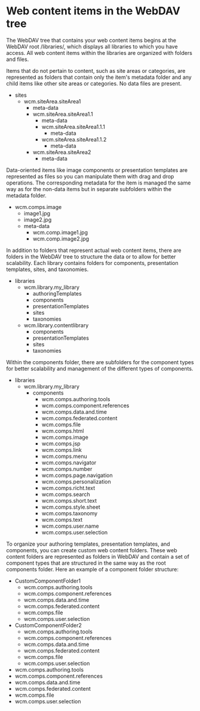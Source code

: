 # Web content items in the WebDAV tree

The WebDAV tree that contains your web content items begins at the WebDAV root /libraries/, which displays all libraries to which you have access. All web content items within the libraries are organized with folders and files.

Items that do not pertain to content, such as site areas or categories, are represented as folders that contain only the item's metadata folder and any child items like other site areas or categories. No data files are present.

-   sites
    -   wcm.siteArea.siteArea1
        -   meta-data
        -   wcm.siteArea.siteArea1.1
            -   meta-data
            -   wcm.siteArea.siteArea1.1.1
                -   meta-data
            -   wcm.siteArea.siteArea1.1.2
                -   meta-data
        -   wcm.siteArea.siteArea2
            -   meta-data

Data-oriented items like image components or presentation templates are represented as files so you can manipulate them with drag and drop operations. The corresponding metadata for the item is managed the same way as for the non-data items but in separate subfolders within the metadata folder.

-   wcm.comps.image
    -   image1.jpg
    -   image2.jpg
    -   meta-data
        -   wcm.comp.image1.jpg
        -   wcm.comp.image2.jpg

In addition to folders that represent actual web content items, there are folders in the WebDAV tree to structure the data or to allow for better scalability. Each library contains folders for components, presentation templates, sites, and taxonomies.

-   libraries
    -   wcm.library.my\_library
        -   authoringTemplates
        -   components
        -   presentationTemplates
        -   sites
        -   taxonomies
    -   wcm.library.contentlibrary
        -   components
        -   presentationTemplates
        -   sites
        -   taxonomies

Within the components folder, there are subfolders for the component types for better scalability and management of the different types of components.

-   libraries
    -   wcm.library.my\_library
        -   components
            -   wcm.comps.authoring.tools
            -   wcm.comps.component.references
            -   wcm.comps.data.and.time
            -   wcm.comps.federated.content
            -   wcm.comps.file
            -   wcm.comps.html
            -   wcm.comps.image
            -   wcm.comps.jsp
            -   wcm.comps.link
            -   wcm.comps.menu
            -   wcm.comps.navigator
            -   wcm.comps.number
            -   wcm.comps.page.navigation
            -   wcm.comps.personalization
            -   wcm.comps.richt.text
            -   wcm.comps.search
            -   wcm.comps.short.text
            -   wcm.comps.style.sheet
            -   wcm.comps.taxonomy
            -   wcm.comps.text
            -   wcm.comps.user.name
            -   wcm.comps.user.selection

To organize your authoring templates, presentation templates, and components, you can create custom web content folders. These web content folders are represented as folders in WebDAV and contain a set of component types that are structured in the same way as the root components folder. Here an example of a component folder structure:

-   CustomComponentFolder1
    -   wcm.comps.authoring.tools
    -   wcm.comps.component.references
    -   wcm.comps.data.and.time
    -   wcm.comps.federated.content
    -   wcm.comps.file
    -   wcm.comps.user.selection
-   CustomComponentFolder2
    -   wcm.comps.authoring.tools
    -   wcm.comps.component.references
    -   wcm.comps.data.and.time
    -   wcm.comps.federated.content
    -   wcm.comps.file
    -   wcm.comps.user.selection
-   wcm.comps.authoring.tools
-   wcm.comps.component.references
-   wcm.comps.data.and.time
-   wcm.comps.federated.content
-   wcm.comps.file
-   wcm.comps.user.selection


